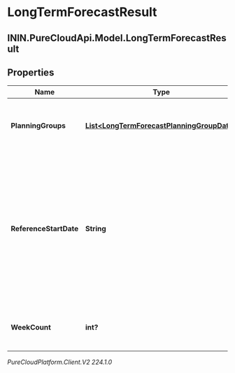 # LongTermForecastResult

## ININ.PureCloudApi.Model.LongTermForecastResult

## Properties

|Name | Type | Description | Notes|
|------------ | ------------- | ------------- | -------------|
| **PlanningGroups** | [**List&lt;LongTermForecastPlanningGroupData&gt;**](LongTermForecastPlanningGroupData) | The forecast data broken up by planning group | [optional] |
| **ReferenceStartDate** | **String** | The reference start date relative to the business unit time zone in this forecast. Dates are represented as an ISO-8601 string. For example: yyyy-MM-dd | [optional] |
| **WeekCount** | **int?** | The number of weeks in this forecast | [optional] |



_PureCloudPlatform.Client.V2 224.1.0_
